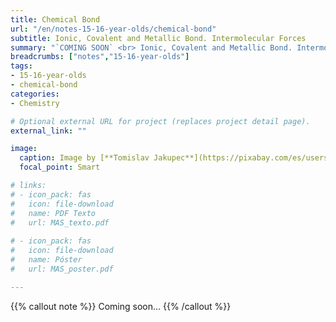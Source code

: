 ```yaml
---
title: Chemical Bond
url: "/en/notes-15-16-year-olds/chemical-bond"
subtitle: Ionic, Covalent and Metallic Bond. Intermolecular Forces
summary: "`COMING SOON` <br> Ionic, Covalent and Metallic Bond. Intermolecular Forces."
breadcrumbs: ["notes","15-16-year-olds"]
tags:
- 15-16-year-olds
- chemical-bond
categories:
- Chemistry

# Optional external URL for project (replaces project detail page).
external_link: ""

image:
  caption: Image by [**Tomislav Jakupec**](https://pixabay.com/es/users/tommyvideo-3092371/) on [Pixabay](https://pixabay.com/es/)
  focal_point: Smart

# links:
# - icon_pack: fas
#   icon: file-download
#   name: PDF Texto
#   url: MAS_texto.pdf
  
# - icon_pack: fas
#   icon: file-download
#   name: Póster
#   url: MAS_poster.pdf

---
```


{{% callout note %}}
Coming soon...
{{% /callout %}}
